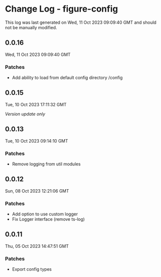# Change Log - figure-config

This log was last generated on Wed, 11 Oct 2023 09:09:40 GMT and should not be manually modified.

## 0.0.16
Wed, 11 Oct 2023 09:09:40 GMT

### Patches

- Add ability to load from default config directory <base>/config

## 0.0.15
Tue, 10 Oct 2023 17:11:32 GMT

_Version update only_

## 0.0.13
Tue, 10 Oct 2023 09:14:10 GMT

### Patches

- Remove logging from util modules

## 0.0.12
Sun, 08 Oct 2023 12:21:06 GMT

### Patches

- Add option to use custom logger
- Fix Logger interface (remove ts-log)

## 0.0.11
Thu, 05 Oct 2023 14:47:51 GMT

### Patches

- Export config types

